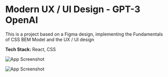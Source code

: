 # Modern UX / UI Design - GPT-3 OpenAI

This is a project based on a Figma design, implementing the Fundamentals of CSS BEM Model and the UX / UI design

**Tech Stack:** React, CSS

![App Screenshot](https://i.postimg.cc/GtrT2t9y/captura1.png)

![App Screenshot](https://i.postimg.cc/mrRwvLyt/Captura.png)
